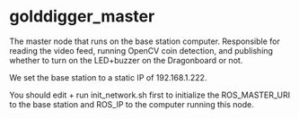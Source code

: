 # golddigger_master

The master node that runs on the base station computer. Responsible for reading the video feed, running OpenCV coin detection, and publishing whether to turn on the LED+buzzer on the Dragonboard or not.

We set the base station to a static IP of 192.168.1.222.

You should edit + run init_network.sh first to initialize the ROS_MASTER_URI to the base station and ROS_IP to the computer running this node.
